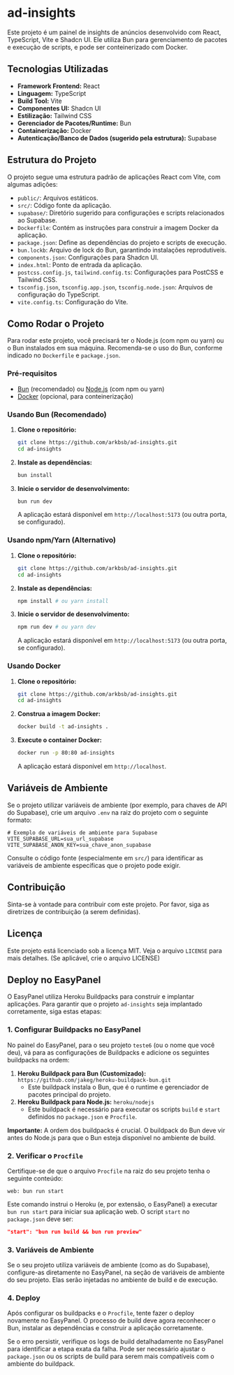 # ad-insights

Este projeto é um painel de insights de anúncios desenvolvido com React, TypeScript, Vite e Shadcn UI. Ele utiliza Bun para gerenciamento de pacotes e execução de scripts, e pode ser conteinerizado com Docker.

## Tecnologias Utilizadas

*   **Framework Frontend:** React
*   **Linguagem:** TypeScript
*   **Build Tool:** Vite
*   **Componentes UI:** Shadcn UI
*   **Estilização:** Tailwind CSS
*   **Gerenciador de Pacotes/Runtime:** Bun
*   **Containerização:** Docker
*   **Autenticação/Banco de Dados (sugerido pela estrutura):** Supabase

## Estrutura do Projeto

O projeto segue uma estrutura padrão de aplicações React com Vite, com algumas adições:

*   `public/`: Arquivos estáticos.
*   `src/`: Código fonte da aplicação.
*   `supabase/`: Diretório sugerido para configurações e scripts relacionados ao Supabase.
*   `Dockerfile`: Contém as instruções para construir a imagem Docker da aplicação.
*   `package.json`: Define as dependências do projeto e scripts de execução.
*   `bun.lockb`: Arquivo de lock do Bun, garantindo instalações reprodutíveis.
*   `components.json`: Configurações para Shadcn UI.
*   `index.html`: Ponto de entrada da aplicação.
*   `postcss.config.js`, `tailwind.config.ts`: Configurações para PostCSS e Tailwind CSS.
*   `tsconfig.json`, `tsconfig.app.json`, `tsconfig.node.json`: Arquivos de configuração do TypeScript.
*   `vite.config.ts`: Configuração do Vite.

## Como Rodar o Projeto

Para rodar este projeto, você precisará ter o Node.js (com npm ou yarn) ou o Bun instalados em sua máquina. Recomenda-se o uso do Bun, conforme indicado no `Dockerfile` e `package.json`.

### Pré-requisitos

*   [Bun](https://bun.sh/docs/installation) (recomendado) ou [Node.js](https://nodejs.org/en/download/) (com npm ou yarn)
*   [Docker](https://docs.docker.com/get-docker/) (opcional, para conteinerização)

### Usando Bun (Recomendado)

1.  **Clone o repositório:**

    ```bash
    git clone https://github.com/arkbsb/ad-insights.git
    cd ad-insights
    ```

2.  **Instale as dependências:**

    ```bash
    bun install
    ```

3.  **Inicie o servidor de desenvolvimento:**

    ```bash
    bun run dev
    ```

    A aplicação estará disponível em `http://localhost:5173` (ou outra porta, se configurado).

### Usando npm/Yarn (Alternativo)

1.  **Clone o repositório:**

    ```bash
    git clone https://github.com/arkbsb/ad-insights.git
    cd ad-insights
    ```

2.  **Instale as dependências:**

    ```bash
    npm install # ou yarn install
    ```

3.  **Inicie o servidor de desenvolvimento:**

    ```bash
    npm run dev # ou yarn dev
    ```

    A aplicação estará disponível em `http://localhost:5173` (ou outra porta, se configurado).

### Usando Docker

1.  **Clone o repositório:**

    ```bash
    git clone https://github.com/arkbsb/ad-insights.git
    cd ad-insights
    ```

2.  **Construa a imagem Docker:**

    ```bash
    docker build -t ad-insights .
    ```

3.  **Execute o container Docker:**

    ```bash
    docker run -p 80:80 ad-insights
    ```

    A aplicação estará disponível em `http://localhost`.

## Variáveis de Ambiente

Se o projeto utilizar variáveis de ambiente (por exemplo, para chaves de API do Supabase), crie um arquivo `.env` na raiz do projeto com o seguinte formato:

```
# Exemplo de variáveis de ambiente para Supabase
VITE_SUPABASE_URL=sua_url_supabase
VITE_SUPABASE_ANON_KEY=sua_chave_anon_supabase
```

Consulte o código fonte (especialmente em `src/`) para identificar as variáveis de ambiente específicas que o projeto pode exigir.

## Contribuição

Sinta-se à vontade para contribuir com este projeto. Por favor, siga as diretrizes de contribuição (a serem definidas).

## Licença

Este projeto está licenciado sob a licença MIT. Veja o arquivo `LICENSE` para mais detalhes. (Se aplicável, crie o arquivo LICENSE)



## Deploy no EasyPanel

O EasyPanel utiliza Heroku Buildpacks para construir e implantar aplicações. Para garantir que o projeto `ad-insights` seja implantado corretamente, siga estas etapas:

### 1. Configurar Buildpacks no EasyPanel

No painel do EasyPanel, para o seu projeto `teste6` (ou o nome que você deu), vá para as configurações de Buildpacks e adicione os seguintes buildpacks na ordem:

1.  **Heroku Buildpack para Bun (Customizado):** `https://github.com/jakeg/heroku-buildpack-bun.git`
    *   Este buildpack instala o Bun, que é o runtime e gerenciador de pacotes principal do projeto.
2.  **Heroku Buildpack para Node.js:** `heroku/nodejs`
    *   Este buildpack é necessário para executar os scripts `build` e `start` definidos no `package.json` e `Procfile`.

**Importante:** A ordem dos buildpacks é crucial. O buildpack do Bun deve vir antes do Node.js para que o Bun esteja disponível no ambiente de build.

### 2. Verificar o `Procfile`

Certifique-se de que o arquivo `Procfile` na raiz do seu projeto tenha o seguinte conteúdo:

```
web: bun run start
```

Este comando instrui o Heroku (e, por extensão, o EasyPanel) a executar `bun run start` para iniciar sua aplicação web. O script `start` no `package.json` deve ser:

```json
"start": "bun run build && bun run preview"
```

### 3. Variáveis de Ambiente

Se o seu projeto utiliza variáveis de ambiente (como as do Supabase), configure-as diretamente no EasyPanel, na seção de variáveis de ambiente do seu projeto. Elas serão injetadas no ambiente de build e de execução.

### 4. Deploy

Após configurar os buildpacks e o `Procfile`, tente fazer o deploy novamente no EasyPanel. O processo de build deve agora reconhecer o Bun, instalar as dependências e construir a aplicação corretamente.

Se o erro persistir, verifique os logs de build detalhadamente no EasyPanel para identificar a etapa exata da falha. Pode ser necessário ajustar o `package.json` ou os scripts de build para serem mais compatíveis com o ambiente do buildpack.


